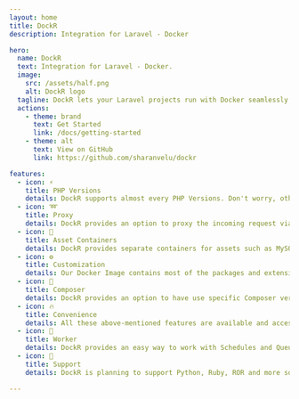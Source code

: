 ```yaml
---
layout: home
title: DockR
description: Integration for Laravel - Docker

hero:
  name: DockR
  text: Integration for Laravel - Docker.
  image:
    src: /assets/half.png
    alt: DockR logo
  tagline: DockR lets your Laravel projects run with Docker seamlessly for Local development environment.
  actions:
    - theme: brand
      text: Get Started
      link: /docs/getting-started
    - theme: alt
      text: View on GitHub
      link: https://github.com/sharanvelu/dockr

features:
  - icon: ⚡️
    title: PHP Versions
    details: DockR supports almost every PHP Versions. Don't worry, other PHP versions weren't abandoned, they will be supported in the upcoming weeks.
  - icon: ➿
    title: Proxy
    details: DockR provides an option to proxy the incoming request via a Domain name of your choice instead of using localhost:xxxx.
  - icon: 🎉
    title: Asset Containers
    details: DockR provides separate containers for assets such as MySQL, Postgres and Redis. Multiple projects can connect to the same Database if needed.
  - icon: ⚙️
    title: Customization
    details: Our Docker Image contains most of the packages and extensions built-in. If you are not satisfied with them, you can create your own image and use it with your project.
  - icon: 🎼
    title: Composer
    details: DockR provides an option to have use specific Composer version for different projects.
  - icon: 🔥
    title: Convenience
    details: All these above-mentioned features are available and accessed by just setting up an environment variable within the '.env' file.
  - icon: 🚸
    title: Worker
    details: DockR provides an easy way to work with Schedules and Queues. DockR will create a separate container and runs a Scheduler and two Queue Listeners for working with Worker tasks.
  - icon: 🎲
    title: Support
    details: DockR is planning to support Python, Ruby, ROR and more soon. Python support is on testing phase and planning for public release soon.

---
```

